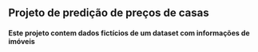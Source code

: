 ## Projeto de predição de preços de casas

#### Este projeto contem dados **fictícios** de um dataset com informações de imóveis
